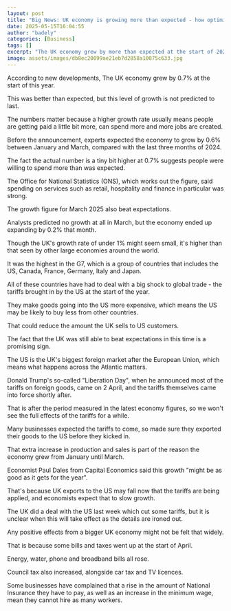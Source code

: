 ```yaml
---
layout: post
title: "Big News: UK economy is growing more than expected - how optimistic should you be?"
date: 2025-05-15T16:04:55
author: "badely"
categories: [Business]
tags: []
excerpt: "The UK economy grew by more than expected at the start of 2025. What does this mean for you?"
image: assets/images/db8ec20099ae21eb7d2858a10075c633.jpg
---
```


According to new developments, The UK economy grew by 0.7% at the start of this year. 

This was better than expected, but this level of growth is not predicted to last.

The numbers matter because a higher growth rate usually means people are getting paid a little bit more, can spend more and more jobs are created.

Before the announcement, experts expected the economy to grow by 0.6% between January and March, compared with the last three months of 2024.

The fact the actual number is a tiny bit higher at 0.7% suggests people were willing to spend more than was expected.

The Office for National Statistics (ONS), which works out the figure, said spending on services such as retail, hospitality and finance in particular was strong.

The growth figure for March 2025 also beat expectations.

Analysts predicted no growth at all in March, but the economy ended up expanding by 0.2% that month.

Though the UK's growth rate of under 1% might seem small, it's higher than that seen by other large economies around the world. 

It was the highest in the G7, which is a group of countries that includes the US, Canada, France, Germany, Italy and Japan.

All of these countries have had to deal with a big shock to global trade - the tariffs brought in by the US at the start of the year.

They make goods going into the US more expensive, which means the US may be likely to buy less from other countries.

That could reduce the amount the UK sells to US customers. 

The fact that the UK was still able to beat expectations in this time is a promising sign.

The US is the UK's biggest foreign market after the European Union, which means what happens across the Atlantic matters.

Donald Trump's so-called "Liberation Day", when he announced most of the tariffs on foreign goods, came on 2 April, and the tariffs themselves came into force shortly after.

That is after the period measured in the latest economy figures, so we won't see the full effects of the tariffs for a while.

Many businesses expected the tariffs to come, so made sure they exported their goods to the US before they kicked in.

That extra increase in production and sales is part of the reason the economy grew from January until March.

Economist Paul Dales from Capital Economics said this growth "might be as good as it gets for the year".

That's because UK exports to the US may fall now that the tariffs are being applied, and economists expect that to slow growth.

The UK did a deal with the US last week which cut some tariffs, but it is unclear when this will take effect as the details are ironed out.

Any positive effects from a bigger UK economy might not be felt that widely.

That is because some bills and taxes went up at the start of April.

Energy, water, phone and broadband bills all rose.

Council tax also increased, alongside car tax and TV licences.

Some businesses have complained that a rise in the amount of National Insurance they have to pay, as well as an increase in the minimum wage, mean they cannot hire as many workers.

